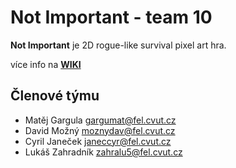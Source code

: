 # **Not Important** - team 10

**Not Important** je 2D rogue-like survival pixel art hra.

více info na **[WIKI](https://gitlab.fel.cvut.cz/b201_b4b39hry/team10/-/wikis)**


## Členové týmu

* Matěj Gargula <gargumat@fel.cvut.cz>
* David Možný <moznydav@fel.cvut.cz>
* Cyril Janeček <janeccyr@fel.cvut.cz>
* Lukáš Zahradník <zahralu5@fel.cvut.cz>
